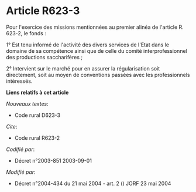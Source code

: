 # Article R623-3

Pour l'exercice des missions mentionnées au premier alinéa de l'article R. 623-2, le fonds :

1° Est tenu informé de l'activité des divers services de l'Etat dans le domaine de sa compétence ainsi que de celle du comité
interprofessionnel des productions saccharifères ;

2° Intervient sur le marché pour en assurer la régularisation soit directement, soit au moyen de conventions passées avec les
professionnels intéressés.

**Liens relatifs à cet article**

_Nouveaux textes_:

  - Code rural D623-3

_Cite_:

  - Code rural R623-2

_Codifié par_:

  - Décret n°2003-851 2003-09-01

_Modifié par_:

  - Décret n°2004-434 du 21 mai 2004 - art. 2 () JORF 23 mai 2004
